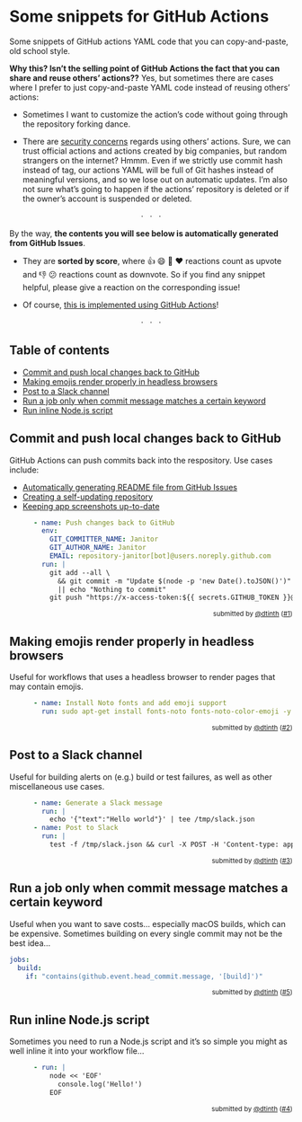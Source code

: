 # Some snippets for GitHub Actions
Some snippets of GitHub actions YAML code that you can copy-and-paste, old school style.

**Why this? Isn’t the selling point of GitHub Actions the fact that you can share and reuse others’ actions??**
Yes, but sometimes there are cases where I prefer to just copy-and-paste YAML code instead of reusing others’ actions:

- Sometimes I want to customize the action’s code without going through the repository forking dance.

- There are [security concerns](https://dev.to/mheap/improve-your-github-actions-security-1im7) regards using others’ actions. Sure, we can trust official actions and actions created by big companies, but random strangers on the internet? Hmmm. Even if we strictly use commit hash instead of tag, our actions YAML will be full of Git hashes instead of meaningful versions, and so we lose out on automatic updates. I’m also not sure what’s going to happen if the actions’ repository is deleted or if the owner’s account is suspended or deleted.

<p align="center"> · &nbsp; · &nbsp; · </p>

By the way, **the contents you will see below is automatically generated from GitHub Issues**.

- They are **sorted by score**, where 👍 😄 🎉 ❤️ reactions count as upvote and 👎 😕 reactions count as downvote.
  So if you find any snippet helpful, please give a reaction on the corresponding issue!

- Of course, [this is implemented using GitHub Actions](https://github.com/dtinth/github-actions-snippets/blob/master/.github/workflows/update.yml)!

<p align="center"> · &nbsp; · &nbsp; · </p>

<!-- begin autogen 81a8f0011e0daeb868d0ccd4af4ec1ebd59fe6bc54385f2d07530c07a7fd0b5d -->

## Table of contents
- [Commit and push local changes back to GitHub](#I1)
- [Making emojis render properly in headless browsers](#I2)
- [Post to a Slack channel](#I3)
- [Run a job only when commit message matches a certain keyword](#I5)
- [Run inline Node.js script](#I4)

## <a name="I1"></a>Commit and push local changes back to GitHub
GitHub Actions can push commits back into the respository. Use cases include:

- [Automatically generating README file from GitHub Issues](https://github.com/dtinth/github-actions-snippets)
- [Creating a self-updating repository](https://github.com/dtinth/fresh-react-app)
- [Keeping app screenshots up-to-date](https://github.com/dtinth/timelapse)

```yaml
      - name: Push changes back to GitHub
        env:
          GIT_COMMITTER_NAME: Janitor
          GIT_AUTHOR_NAME: Janitor
          EMAIL: repository-janitor[bot]@users.noreply.github.com
        run: |
          git add --all \
            && git commit -m "Update $(node -p 'new Date().toJSON()')" \
            || echo "Nothing to commit"
          git push "https://x-access-token:${{ secrets.GITHUB_TOKEN }}@github.com/$GITHUB_REPOSITORY.git" "$GITHUB_REF"
```

<p align="right">
  <sup>submitted by <a href="https://github.com/dtinth">@dtinth</a> (<a href="https://github.com/dtinth/github-actions-snippets/issues/1">#1</a>)</sup>
</p>

## <a name="I2"></a>Making emojis render properly in headless browsers
Useful for workflows that uses a headless browser to render pages that may contain emojis.

```yaml
      - name: Install Noto fonts and add emoji support
        run: sudo apt-get install fonts-noto fonts-noto-color-emoji -y
```

<p align="right">
  <sup>submitted by <a href="https://github.com/dtinth">@dtinth</a> (<a href="https://github.com/dtinth/github-actions-snippets/issues/2">#2</a>)</sup>
</p>

## <a name="I3"></a>Post to a Slack channel
Useful for building alerts on (e.g.) build or test failures, as well as other miscellaneous use cases.

```yaml
      - name: Generate a Slack message
        run: |
          echo '{"text":"Hello world"}' | tee /tmp/slack.json
      - name: Post to Slack
        run: |
          test -f /tmp/slack.json && curl -X POST -H 'Content-type: application/json' -d @/tmp/slack.json "${{ secrets.SLACK_WEBHOOK_URL }}"
```

<p align="right">
  <sup>submitted by <a href="https://github.com/dtinth">@dtinth</a> (<a href="https://github.com/dtinth/github-actions-snippets/issues/3">#3</a>)</sup>
</p>

## <a name="I5"></a>Run a job only when commit message matches a certain keyword
Useful when you want to save costs… especially macOS builds, which can be expensive. Sometimes building on every single commit may not be the best idea…

```yaml
jobs:
  build:
    if: "contains(github.event.head_commit.message, '[build]')"
```

<p align="right">
  <sup>submitted by <a href="https://github.com/dtinth">@dtinth</a> (<a href="https://github.com/dtinth/github-actions-snippets/issues/5">#5</a>)</sup>
</p>

## <a name="I4"></a>Run inline Node.js script
Sometimes you need to run a Node.js script and it’s so simple you might as well inline it into your workflow file…

```yaml
      - run: |
          node << 'EOF'
            console.log('Hello!')
          EOF
```

<p align="right">
  <sup>submitted by <a href="https://github.com/dtinth">@dtinth</a> (<a href="https://github.com/dtinth/github-actions-snippets/issues/4">#4</a>)</sup>
</p>

<!-- end autogen 81a8f0011e0daeb868d0ccd4af4ec1ebd59fe6bc54385f2d07530c07a7fd0b5d -->
